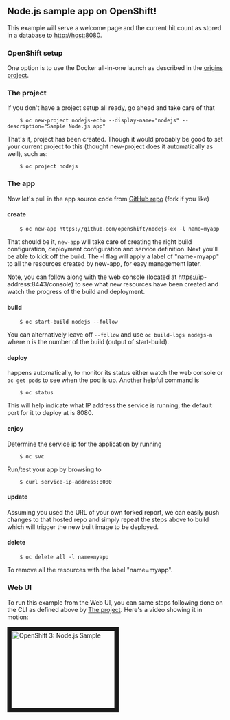 Node.js sample app on OpenShift!
-----------------

This example will serve a welcome page and the current hit count as stored in a database to [http://host:8080](http://host:8080).

### OpenShift setup ###

One option is to use the Docker all-in-one launch as described in the [origins project](https://github.com/openshift/origins).

### The project ###

If you don't have a project setup all ready, go ahead and take care of that

        $ oc new-project nodejs-echo --display-name="nodejs" --description="Sample Node.js app"

That's it, project has been created.  Though it would probably be good to set your current project to this (thought new-project does it automatically as well), such as:

        $ oc project nodejs

### The app ###

Now let's pull in the app source code from [GitHub repo](https://github.com/openshift/nodejs-ex) (fork if you like)

#### create ####

        $ oc new-app https://github.com/openshift/nodejs-ex -l name=myapp
        
That should be it, `new-app` will take care of creating the right build configuration, deployment configuration and service definition.  Next you'll be able to kick off the build.  The -l flag will apply a label of "name=myapp" to all the resources created by new-app, for easy management later.

Note, you can follow along with the web console (located at https://ip-address:8443/console) to see what new resources have been created and watch the progress of the build and deployment.

#### build ####

        $ oc start-build nodejs --follow

You can alternatively leave off `--follow` and use `oc build-logs nodejs-n` where n is the number of the build (output of start-build).

#### deploy ####

happens automatically, to monitor its status either watch the web console or `oc get pods` to see when the pod is up.  Another helpful command is

        $ oc status

This will help indicate what IP address the service is running, the default port for it to deploy at is 8080.  

#### enjoy ####

Determine the service ip for the application by running

		$ oc svc

Run/test your app by browsing to

        $ curl service-ip-address:8080

#### update ####

Assuming you used the URL of your own forked report, we can easily push changes to that hosted repo and simply repeat the steps above to build which will trigger the new built image to be deployed.

#### delete ####

		$ oc delete all -l name=myapp

To remove all the resources with the label "name=myapp".

### Web UI ###

To run this example from the Web UI, you can same steps following done on the CLI as defined above by [The project](#the-project). Here's a video showing it in motion:

<a href="http://www.youtube.com/watch?feature=player_embedded&v=uocucZqg_0I&t=225" target="_blank">
<img src="http://img.youtube.com/vi/uocucZqg_0I/0.jpg" 
alt="OpenShift 3: Node.js Sample" width="240" height="180" border="10" /></a>

